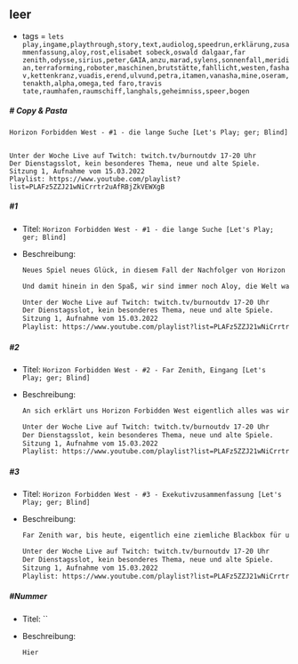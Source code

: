 ## leer

* tags = `lets play,ingame,playthrough,story,text,audiolog,speedrun,erklärung,zusammenfassung,aloy,rost,elisabet sobeck,oswald dalgaar,far zenith,odysse,sirius,peter,GAIA,anzu,marad,sylens,sonnenfall,meridian,terraforming,roboter,maschinen,brutstätte,fahllicht,westen,fashav,kettenkranz,vuadis,erend,ulvund,petra,itamen,vanasha,mine,oseram,tenakth,alpha,omega,ted faro,travis tate,raumhafen,raumschiff,langhals,geheimniss,speer,bogen`

##### # Copy & Pasta

```
Horizon Forbidden West - #1 - die lange Suche [Let's Play; ger; Blind]


Unter der Woche Live auf Twitch: twitch.tv/burnoutdv 17-20 Uhr
Der Dienstagsslot, kein besonderes Thema, neue und alte Spiele.
Sitzung 1, Aufnahme vom 15.03.2022
Playlist: https://www.youtube.com/playlist?list=PLAFz5ZZJ21wNiCrrtr2uAfRBjZkVEWXgB
```

##### #1

* Titel: `Horizon Forbidden West - #1 - die lange Suche [Let's Play; ger; Blind]`

* Beschreibung:

  ```markdown
  Neues Spiel neues Glück, in diesem Fall der Nachfolger von Horizon Zero Dawn, natürlich ein wenig verspätet und nicht direkt zum Start sondern nach den ersten Patches und nachdem auch die restlichen Menschheit Gelegenheit hatte das Spiel zu Ende zu spielen. Rein organisatorisch ist das ein wenig mit Absicht damit, falls du keine Lust auf Spoiler hast das quasi im Nachhinein gucken kannst. Das hier ist eine Aufnahme von der PS5 Version des Spiels in 1080P, also nicht 4K, größtenteils weil ich keinen 4K Fernseher, Bildschirm und/oder Capture Card habe. Allerdings ist das Video mit 60fps, sollte also ein wenig flüssiger aussehen. Ich habe übrigens eine kleine Sache die ich bereue, die Art und Weise wie Horizon gebaut ist führt dazu das man doch ein wenig mehr Zeit mit Erkunden verbringt. Die ersten 9 Episoden sind aber aller nach dem 20-Minuten Dogma aufgenommen worden, für ein Spiel wie Horizon war das natürlich denkbar doof. 
  
  Und damit hinein in den Spaß, wir sind immer noch Aloy, die Welt war vorerst gerettet aber es stellt sich heraus das genau 20 Jahre nach dem Verschwinden der zentralen Terraforming KI die Welt ins Ungleichgewicht fällt. Das ist übrigens sehr interessant, weil das bedeutet doch eigentlich das Hades voll berechtigt war einzugreifen oder? Weil die Biosphäre ist offenbar nicht für sich stabil. Oder sind es die vorhandenen Terraforming Einrichtungen die jetzt Dinge tun, weil die Menschen wurden vor mindestens 300 Jahren angesiedelt, also sollte das System sich doch selber tragen oder? Warum also plötzlich so seltsame Veränderungen, insbesondere weil es gar keine Wetter KI gibt. Fragen die sich hoffentlich noch klären werden, aber auch Fragen die sich Aloy nicht stellt. Wenn sie dann GAIA hat, will sie sie auf Cyans Hardware betreiben? Die einer beliebigen Brutstätte? Ich sehe hier ein Problem.
  
  Unter der Woche Live auf Twitch: twitch.tv/burnoutdv 17-20 Uhr
  Der Dienstagsslot, kein besonderes Thema, neue und alte Spiele.
  Sitzung 1, Aufnahme vom 15.03.2022
  Playlist: https://www.youtube.com/playlist?list=PLAFz5ZZJ21wNiCrrtr2uAfRBjZkVEWXgB
  ```

##### #2

* Titel: `Horizon Forbidden West - #2 - Far Zenith, Eingang [Let's Play; ger; Blind]`

* Beschreibung:

  ```markdown
  An sich erklärt uns Horizon Forbidden West eigentlich alles was wir aus Zero Dawn wissen sollten, in dieser Hinsicht sind modernen Spiele nicht mehr wirklich Fortsetzungsspiele, weil Forbidden West steigt zwar mit einer Prämisse ein aber an sich müsste man keine Minuten den Vorgänger gespielt haben um im Bilde zu sein. Far Zenith, das wir auch später erklärt, gab es schon vor der Faro-Plage aber sie hatten wohl ein wenig Geldmangel, anscheinend hat der Kryoschlaf nicht so richtig gut funktioniert und das gesamte Projekt hing ein wenig in der Schwebe. Was sie allerdings hatten war künstliche Gebähreinrichtungen die Zero Dawn dann auch aufgekauft hat. Die haben dafür eine Kopie des mittlerweile gelöschten Apollo erhalte, Apollo der später aus Egoismus von Ted Faro gelöscht wurde und damit das Wissen der Menschheit. Die Far Zenith Kopie im Orbit war quasi damit das letzte verbleibende Stück. Aber der Antrieb des Raumschiffs explodierte wohl bevor das Schiff weit kam, eventuell war es Sabotage, oder aber ein technisches Problem..oder aber nur eine Ablenkung. Daher ist es irgendwie aufregend gleich zu Anfang die weltlichen Überreste von Far Zenith zu betreten.
  
  Unter der Woche Live auf Twitch: twitch.tv/burnoutdv 17-20 Uhr
  Der Dienstagsslot, kein besonderes Thema, neue und alte Spiele.
  Sitzung 1, Aufnahme vom 15.03.2022
  Playlist: https://www.youtube.com/playlist?list=PLAFz5ZZJ21wNiCrrtr2uAfRBjZkVEWXgB
  ```

##### #3

* Titel: `Horizon Forbidden West - #3 - Exekutivzusammenfassung [Let's Play; ger; Blind]`

* Beschreibung:

  ```markdown
  Far Zenith war, bis heute, eigentlich eine ziemliche Blackbox für uns. An sich aber von der Erzählung her ein schönes Vehikel. Die Firma wurde im Vorgänger genannt, ist etabliert, stellt eine brauchbare Erklärung da warum bestimmte technische Fortschritte im Zero Dawn Projekt in der Geschwindigkeit erreicht werden konnten wie  sie erreicht werden konnte. Und jetzt erfahren wir halt Details weil sich das von der Geschichte her mehr anbietet. Interessant ist auch die Einführung von Osvald Dalgaar, der Mann wird erstaunlich viel beleuchtet, quasi schon verdächtig oder? Wie dem aber auch sei, was wir auch nicht wussten, was die inneren Ziele von Far Zenith waren. Nun, das erfahren wir heute von einer "Person" namens Anzu, ich kann mir nicht direkt einen Reim daraus machen aber die Logbeschreibung sagt das es sich um eine Person handelt. Übrigens auch interessant das das Gesicht des verstorbenen Gründers von Far Zenith unkenntlich war. Ich frage mich ob dies noch eine Rolle spielt. Oder ob es nur weitere Saaten für weitere Geschichten waren. Wer weiß?
  
  Unter der Woche Live auf Twitch: twitch.tv/burnoutdv 17-20 Uhr
  Der Dienstagsslot, kein besonderes Thema, neue und alte Spiele.
  Sitzung 1, Aufnahme vom 15.03.2022
  Playlist: https://www.youtube.com/playlist?list=PLAFz5ZZJ21wNiCrrtr2uAfRBjZkVEWXgB
  ```

##### #Nummer

* Titel: ``

* Beschreibung:

  ```markdown
  Hier
  ```
